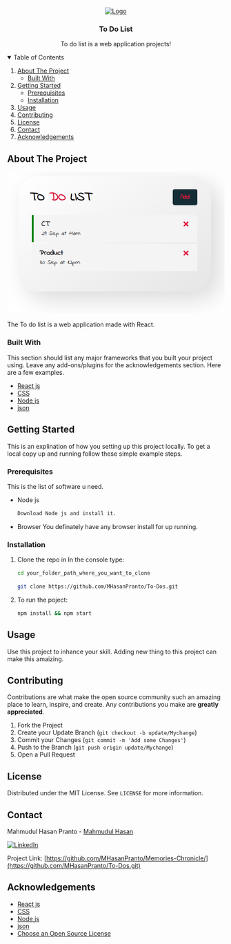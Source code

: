 <!--
*** Hi I'm Mahmudul Hasan Pranto
*** Thanks for checking out this Project. If you have a suggestion
*** that would make this better, please fork the repo and create a pull request
*** Thanks again! :D
-->



<br />
<p align="center">
  <a href="https://github.com/MHasanPranto/To-Dos">
    <img src="./public/favicon.ico" alt="Logo" width="80" height="80">
  </a>

  <h3 align="center">To Do List</h3>

  <p align="center">
    To do list is a web application projects!
  </p>
</p>

<details open="open">
  <summary>Table of Contents</summary>
  <ol>
    <li>
      <a href="#about-the-project">About The Project</a>
      <ul>
        <li><a href="#built-with">Built With</a></li>
      </ul>
    </li>
    <li>
      <a href="#getting-started">Getting Started</a>
      <ul>
        <li><a href="#prerequisites">Prerequisites</a></li>
        <li><a href="#installation">Installation</a></li>
      </ul>
    </li>
    <li><a href="#usage">Usage</a></li>   
    <li><a href="#contributing">Contributing</a></li>
    <li><a href="#license">License</a></li>
    <li><a href="#contact">Contact</a></li>
    <li><a href="#acknowledgements">Acknowledgements</a></li>
  </ol>
</details>


## About The Project

![website-screenshot]

The To do list is a web application made with React.

### Built With

This section should list any major frameworks that you built your project using. Leave any add-ons/plugins for the acknowledgements section. Here are a few examples.
* [React js](https://reactjs.org/)
* [CSS](https://www.w3schools.com/css/)
* [Node js](https://nodejs.org/en/)
* [json](https://www.npmjs.com/package/json-server)


## Getting Started

This is an explination of how you setting up this project locally.
To get a local copy up and running follow these simple example steps.

### Prerequisites

This is the list of software u need.
* Node js
  ```sh
  Download Node js and install it.
  ```
* Browser
  You definately have any browser install for up running.

### Installation

1. Clone the repo in
   In the console type:
   ```sh
   cd your_folder_path_where_you_want_to_clone
   ```
   ```sh
   git clone https://github.com/MHasanPranto/To-Dos.git
   ```
2. To run the poject:
   ```sh
   npm install && npm start
   ```

## Usage

Use this project to inhance your skill. Adding new thing to this project can make this amaizing.


## Contributing

Contributions are what make the open source community such an amazing place to learn, inspire, and create. Any contributions you make are **greatly appreciated**.

1. Fork the Project
2. Create your Update Branch (`git checkout -b update/Mychange`)
3. Commit your Changes (`git commit -m 'Add some Changes'`)
4. Push to the Branch (`git push origin update/Mychange`)
5. Open a Pull Request


## License

Distributed under the MIT License. See `LICENSE` for more information.

## Contact

Mahmudul Hasan Pranto - [Mahmudul Hasan](https://www.linkedin.com/in/mahmudul-hasan-47124b172/) 

[![LinkedIn][linkedin-shield]][linkedin-url]

Project Link: [https://github.com/MHasanPranto/Memories-Chronicle/](https://github.com/MHasanPranto/To-Dos.git)




## Acknowledgements
* [React js](https://reactjs.org/)
* [CSS](https://www.w3schools.com/css/)
* [Node js](https://nodejs.org/en/)
* [json](https://www.npmjs.com/package/json-server)
* [Choose an Open Source License](https://choosealicense.com)



[linkedin-shield]: https://img.shields.io/badge/-LinkedIn-black.svg?style=for-the-badge&logo=linkedin&colorB=555
[linkedin-url]: https://www.linkedin.com/in/mahmudul-hasan-47124b172/
[website-screenshot]: todolist.png
